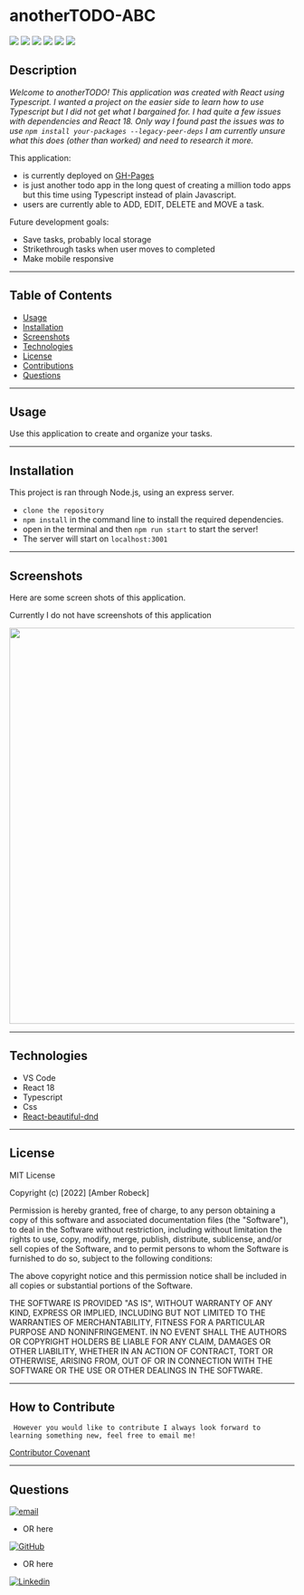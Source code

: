 # anotherTODO-ABC

<p float="left">
<img src="https://img.shields.io/badge/GIT-E44C30?style=for-the-badge&logo=git&logoColor=white" />
<img src="https://img.shields.io/badge/NPM-%23000000.svg?style=for-the-badge&logo=npm&logoColor=white" />
<img src="https://img.shields.io/badge/react-%2320232a.svg?style=for-the-badge&logo=react&logoColor=%2361DAFB" />
<img src="https://img.shields.io/badge/Visual%20Studio%20Code-0078d7.svg?style=for-the-badge&logo=visual-studio-code&logoColor=white" />
<img src="https://img.shields.io/badge/css3-%231572B6.svg?style=for-the-badge&logo=css3&logoColor=white" />
<img src="https://img.shields.io/badge/typescript-%23007ACC.svg?style=for-the-badge&logo=typescript&logoColor=white" />

</p>

 ## Description

_Welcome to anotherTODO! This application was created with React using Typescript. I wanted a project on the easier side to learn how to use Typescript but I did not get what I bargained for. I had quite a few issues with dependencies and React 18. Only way I found past the issues was to use `npm install your-packages --legacy-peer-deps` I am currently unsure what this does (other than worked) and need to research it more._ 

This application:
* is currently deployed on [GH-Pages](https://amber-robeck.github.io/anotherTODO/ "Link to deployed page") 
* is just another todo app in the long quest of creating a million todo apps but this time using Typescript instead of plain Javascript. 
* users are currently able to ADD, EDIT, DELETE and MOVE a task.

Future development goals:
* Save tasks, probably local storage
* Strikethrough tasks when user moves to completed
* Make mobile responsive

---

  ## Table of Contents
  
  - [Usage](#usage)
  - [Installation](#installation)
  - [Screenshots](#screenshots)
  - [Technologies](#technologies)
  - [License](#license)
  - [Contributions](#how-to-contribute)
  - [Questions](#questions)

  ---

  ## Usage

Use this application to create and organize your tasks.

---

  ## Installation

This project is ran through Node.js, using an express server.
* `clone the repository` 
*  `npm install` in the command line to install the required dependencies. 
*  open in the terminal and then `npm run start` to start the server!
*  The server will start on `localhost:3001`

  ---

  ## Screenshots

Here are some screen shots of this application.

Currently I do not have screenshots of this application

<img src="" alt="" width="700"/>


    

  ---


  ## Technologies

  * VS Code
  * React 18
  * Typescript
  * Css
  * [React-beautiful-dnd](https://www.npmjs.com/package/react-beautiful-dndf "Link to react-beautiful-dnd") 
  

  ---


  ## License

   MIT License

Copyright (c) [2022] [Amber Robeck]

Permission is hereby granted, free of charge, to any person obtaining a copy
of this software and associated documentation files (the "Software"), to deal
in the Software without restriction, including without limitation the rights
to use, copy, modify, merge, publish, distribute, sublicense, and/or sell
copies of the Software, and to permit persons to whom the Software is
furnished to do so, subject to the following conditions:

The above copyright notice and this permission notice shall be included in all
copies or substantial portions of the Software.

THE SOFTWARE IS PROVIDED "AS IS", WITHOUT WARRANTY OF ANY KIND, EXPRESS OR
IMPLIED, INCLUDING BUT NOT LIMITED TO THE WARRANTIES OF MERCHANTABILITY,
FITNESS FOR A PARTICULAR PURPOSE AND NONINFRINGEMENT. IN NO EVENT SHALL THE
AUTHORS OR COPYRIGHT HOLDERS BE LIABLE FOR ANY CLAIM, DAMAGES OR OTHER
LIABILITY, WHETHER IN AN ACTION OF CONTRACT, TORT OR OTHERWISE, ARISING FROM,
OUT OF OR IN CONNECTION WITH THE SOFTWARE OR THE USE OR OTHER DEALINGS IN THE
SOFTWARE.

  
  ---
  
  ## How to Contribute

     However you would like to contribute I always look forward to learning something new, feel free to email me!

  [Contributor Covenant](https://www.contributor-covenant.org/)

  ---

  ## Questions


[![email](https://img.shields.io/badge/Gmail-D14836?style=for-the-badge&logo=gmail&logoColor=white)](mailto:arr5533@gmail.com)



* OR here

 [![GitHub](https://img.shields.io/badge/GitHub-100000?style=for-the-badge&logo=github&logoColor=white)](https://github.com/Amber-Robeck)

* OR here


[![Linkedin](https://img.shields.io/badge/LinkedIn-0077B5?style=for-the-badge&logo=linkedin&logoColor=white)](https://www.linkedin.com/in/amber-robeck/)
